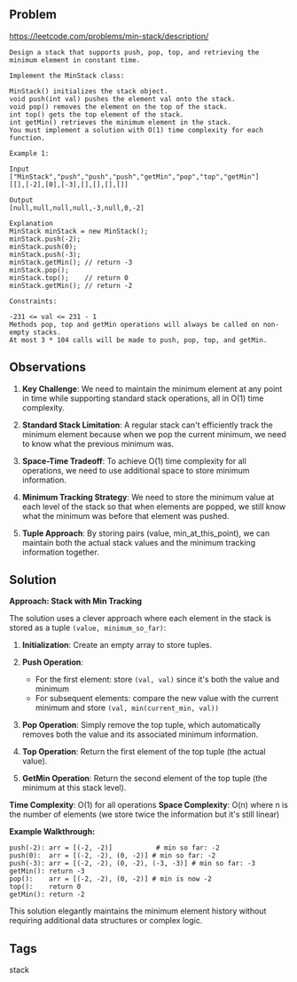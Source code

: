 ## Problem

https://leetcode.com/problems/min-stack/description/

```
Design a stack that supports push, pop, top, and retrieving the minimum element in constant time.

Implement the MinStack class:

MinStack() initializes the stack object.
void push(int val) pushes the element val onto the stack.
void pop() removes the element on the top of the stack.
int top() gets the top element of the stack.
int getMin() retrieves the minimum element in the stack.
You must implement a solution with O(1) time complexity for each function.

Example 1:

Input
["MinStack","push","push","push","getMin","pop","top","getMin"]
[[],[-2],[0],[-3],[],[],[],[]]

Output
[null,null,null,null,-3,null,0,-2]

Explanation
MinStack minStack = new MinStack();
minStack.push(-2);
minStack.push(0);
minStack.push(-3);
minStack.getMin(); // return -3
minStack.pop();
minStack.top();    // return 0
minStack.getMin(); // return -2

Constraints:

-231 <= val <= 231 - 1
Methods pop, top and getMin operations will always be called on non-empty stacks.
At most 3 * 104 calls will be made to push, pop, top, and getMin.
```

## Observations

1. **Key Challenge**: We need to maintain the minimum element at any point in time while supporting standard stack operations, all in O(1) time complexity.

2. **Standard Stack Limitation**: A regular stack can't efficiently track the minimum element because when we pop the current minimum, we need to know what the previous minimum was.

3. **Space-Time Tradeoff**: To achieve O(1) time complexity for all operations, we need to use additional space to store minimum information.

4. **Minimum Tracking Strategy**: We need to store the minimum value at each level of the stack so that when elements are popped, we still know what the minimum was before that element was pushed.

5. **Tuple Approach**: By storing pairs (value, min_at_this_point), we can maintain both the actual stack values and the minimum tracking information together.

## Solution

**Approach: Stack with Min Tracking**

The solution uses a clever approach where each element in the stack is stored as a tuple `(value, minimum_so_far)`:

1. **Initialization**: Create an empty array to store tuples.

2. **Push Operation**: 
   - For the first element: store `(val, val)` since it's both the value and minimum
   - For subsequent elements: compare the new value with the current minimum and store `(val, min(current_min, val))`

3. **Pop Operation**: Simply remove the top tuple, which automatically removes both the value and its associated minimum information.

4. **Top Operation**: Return the first element of the top tuple (the actual value).

5. **GetMin Operation**: Return the second element of the top tuple (the minimum at this stack level).

**Time Complexity**: O(1) for all operations
**Space Complexity**: O(n) where n is the number of elements (we store twice the information but it's still linear)

**Example Walkthrough:**
```
push(-2): arr = [(-2, -2)]           # min so far: -2
push(0):  arr = [(-2, -2), (0, -2)] # min so far: -2
push(-3): arr = [(-2, -2), (0, -2), (-3, -3)] # min so far: -3
getMin(): return -3
pop():    arr = [(-2, -2), (0, -2)] # min is now -2
top():    return 0
getMin(): return -2
```

This solution elegantly maintains the minimum element history without requiring additional data structures or complex logic.

## Tags

stack